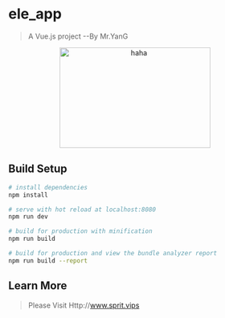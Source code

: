 
# ele_app

> A Vue.js project --By Mr.YanG

<div  align="center">    
<img src="http://i.imgur.com/KzGAHLE.png" width = "300" height = "200" alt="haha" align=center />
</div>



## Build Setup

``` bash
# install dependencies
npm install

# serve with hot reload at localhost:8080
npm run dev

# build for production with minification
npm run build

# build for production and view the bundle analyzer report
npm run build --report
```
## Learn More
> Please Visit Http://www.sprit.vips


